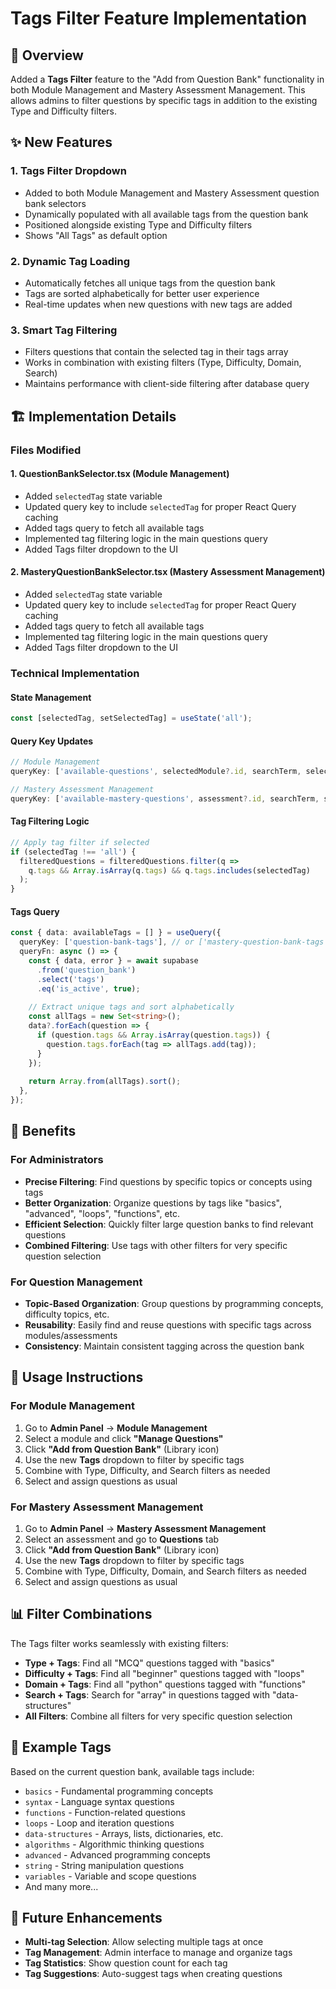 # Tags Filter Feature Implementation

## 🎯 Overview

Added a **Tags Filter** feature to the "Add from Question Bank" functionality in both Module Management and Mastery Assessment Management. This allows admins to filter questions by specific tags in addition to the existing Type and Difficulty filters.

## ✨ New Features

### 1. **Tags Filter Dropdown**
- Added to both Module Management and Mastery Assessment question bank selectors
- Dynamically populated with all available tags from the question bank
- Positioned alongside existing Type and Difficulty filters
- Shows "All Tags" as default option

### 2. **Dynamic Tag Loading**
- Automatically fetches all unique tags from the question bank
- Tags are sorted alphabetically for better user experience
- Real-time updates when new questions with new tags are added

### 3. **Smart Tag Filtering**
- Filters questions that contain the selected tag in their tags array
- Works in combination with existing filters (Type, Difficulty, Domain, Search)
- Maintains performance with client-side filtering after database query

## 🏗️ Implementation Details

### Files Modified

#### 1. **QuestionBankSelector.tsx** (Module Management)
- Added `selectedTag` state variable
- Updated query key to include `selectedTag` for proper React Query caching
- Added tags query to fetch all available tags
- Implemented tag filtering logic in the main questions query
- Added Tags filter dropdown to the UI

#### 2. **MasteryQuestionBankSelector.tsx** (Mastery Assessment Management)
- Added `selectedTag` state variable
- Updated query key to include `selectedTag` for proper React Query caching
- Added tags query to fetch all available tags
- Implemented tag filtering logic in the main questions query
- Added Tags filter dropdown to the UI

### Technical Implementation

#### State Management
```typescript
const [selectedTag, setSelectedTag] = useState('all');
```

#### Query Key Updates
```typescript
// Module Management
queryKey: ['available-questions', selectedModule?.id, searchTerm, selectedType, selectedDifficulty, selectedTag]

// Mastery Assessment Management  
queryKey: ['available-mastery-questions', assessment?.id, searchTerm, selectedType, selectedDifficulty, selectedDomain, selectedTag]
```

#### Tag Filtering Logic
```typescript
// Apply tag filter if selected
if (selectedTag !== 'all') {
  filteredQuestions = filteredQuestions.filter(q => 
    q.tags && Array.isArray(q.tags) && q.tags.includes(selectedTag)
  );
}
```

#### Tags Query
```typescript
const { data: availableTags = [] } = useQuery({
  queryKey: ['question-bank-tags'], // or ['mastery-question-bank-tags']
  queryFn: async () => {
    const { data, error } = await supabase
      .from('question_bank')
      .select('tags')
      .eq('is_active', true);
    
    // Extract unique tags and sort alphabetically
    const allTags = new Set<string>();
    data?.forEach(question => {
      if (question.tags && Array.isArray(question.tags)) {
        question.tags.forEach(tag => allTags.add(tag));
      }
    });
    
    return Array.from(allTags).sort();
  },
});
```

## 🎯 Benefits

### For Administrators
- **Precise Filtering**: Find questions by specific topics or concepts using tags
- **Better Organization**: Organize questions by tags like "basics", "advanced", "loops", "functions", etc.
- **Efficient Selection**: Quickly filter large question banks to find relevant questions
- **Combined Filtering**: Use tags with other filters for very specific question selection

### For Question Management
- **Topic-Based Organization**: Group questions by programming concepts, difficulty topics, etc.
- **Reusability**: Easily find and reuse questions with specific tags across modules/assessments
- **Consistency**: Maintain consistent tagging across the question bank

## 🔧 Usage Instructions

### For Module Management
1. Go to **Admin Panel** → **Module Management**
2. Select a module and click **"Manage Questions"**
3. Click **"Add from Question Bank"** (Library icon)
4. Use the new **Tags** dropdown to filter by specific tags
5. Combine with Type, Difficulty, and Search filters as needed
6. Select and assign questions as usual

### For Mastery Assessment Management
1. Go to **Admin Panel** → **Mastery Assessment Management**
2. Select an assessment and go to **Questions** tab
3. Click **"Add from Question Bank"** (Library icon)
4. Use the new **Tags** dropdown to filter by specific tags
5. Combine with Type, Difficulty, Domain, and Search filters as needed
6. Select and assign questions as usual

## 📊 Filter Combinations

The Tags filter works seamlessly with existing filters:

- **Type + Tags**: Find all "MCQ" questions tagged with "basics"
- **Difficulty + Tags**: Find all "beginner" questions tagged with "loops"
- **Domain + Tags**: Find all "python" questions tagged with "functions"
- **Search + Tags**: Search for "array" in questions tagged with "data-structures"
- **All Filters**: Combine all filters for very specific question selection

## 🚀 Example Tags

Based on the current question bank, available tags include:
- `basics` - Fundamental programming concepts
- `syntax` - Language syntax questions
- `functions` - Function-related questions
- `loops` - Loop and iteration questions
- `data-structures` - Arrays, lists, dictionaries, etc.
- `algorithms` - Algorithmic thinking questions
- `advanced` - Advanced programming concepts
- `string` - String manipulation questions
- `variables` - Variable and scope questions
- And many more...

## 🔄 Future Enhancements

- **Multi-tag Selection**: Allow selecting multiple tags at once
- **Tag Management**: Admin interface to manage and organize tags
- **Tag Statistics**: Show question count for each tag
- **Tag Suggestions**: Auto-suggest tags when creating questions
